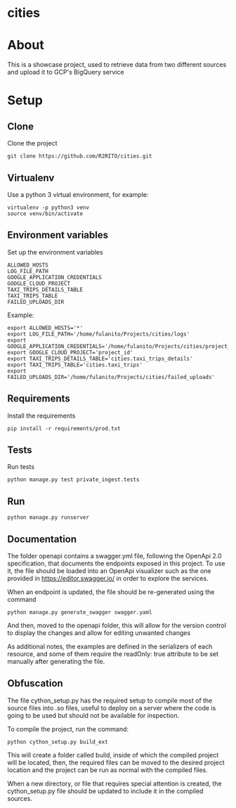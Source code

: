 # cities

# About

This is a showcase project, used to retrieve data from two different sources
and upload it to GCP's BigQuery service


# Setup

## Clone
Clone the project

    git clone https://github.com/R2RITO/cities.git

## Virtualenv
Use a python 3 virtual environment, for example:

    virtualenv -p python3 venv
    source venv/bin/activate

## Environment variables
Set up the environment variables

    ALLOWED_HOSTS
    LOG_FILE_PATH
    GOOGLE_APPLICATION_CREDENTIALS
    GOOGLE_CLOUD_PROJECT
    TAXI_TRIPS_DETAILS_TABLE
    TAXI_TRIPS_TABLE
    FAILED_UPLOADS_DIR
    
Example:

    export ALLOWED_HOSTS='*'
    export LOG_FILE_PATH='/home/fulanito/Projects/cities/logs'
    export GOOGLE_APPLICATION_CREDENTIALS='/home/fulanito/Projects/cities/project_creds.json'
    export GOOGLE_CLOUD_PROJECT='project_id'
    export TAXI_TRIPS_DETAILS_TABLE='cities.taxi_trips_details'
    export TAXI_TRIPS_TABLE='cities.taxi_trips'
    export FAILED_UPLOADS_DIR='/home/fulanito/Projects/cities/failed_uploads'

## Requirements
Install the requirements

    pip install -r requirements/prod.txt
    
## Tests
Run tests

    python manage.py test private_ingest.tests

## Run 

    python manage.py runserver


## Documentation

The folder openapi contains a swagger.yml file, following the OpenApi 2.0
specification, that documents the endpoints exposed in this project. To
use it, the file should be loaded into an OpenApi visualizer such as the
one provided in https://editor.swagger.io/ in order to explore the
services.

When an endpoint is updated, the file should be re-generated using the
command

    python manage.py generate_swagger swagger.yaml

And then, moved to the openapi folder, this will allow for the version control
to display the changes and allow for editing unwanted changes

As additional notes, the examples are defined in the serializers of each
resource, and some of them require the readOnly: true attribute to be set
manually after generating the file.
    
## Obfuscation

The file cython_setup.py has the required setup to compile most of the
source files into .so files, useful to deploy on a server where the code
is going to be used but should not be available for inspection.

To compile the project, run the command:

    python cython_setup.py build_ext

This will create a folder called build, inside of which the compiled
project will be located, then, the required files can be moved to the
desired project location and the project can be run as normal with the
compiled files.

When a new directory, or file that requires special attention is created,
the cython_setup.py file should be updated to include it in the compiled
sources.
